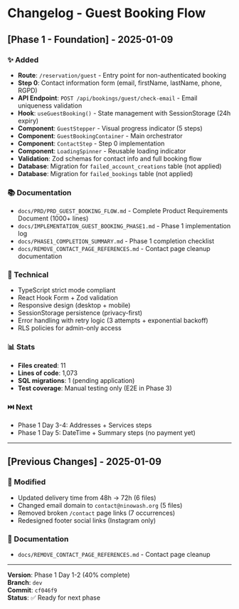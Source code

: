 # Changelog - Guest Booking Flow

## [Phase 1 - Foundation] - 2025-01-09

### ✨ Added
- **Route**: `/reservation/guest` - Entry point for non-authenticated booking
- **Step 0**: Contact information form (email, firstName, lastName, phone, RGPD)
- **API Endpoint**: `POST /api/bookings/guest/check-email` - Email uniqueness validation
- **Hook**: `useGuestBooking()` - State management with SessionStorage (24h expiry)
- **Component**: `GuestStepper` - Visual progress indicator (5 steps)
- **Component**: `GuestBookingContainer` - Main orchestrator
- **Component**: `ContactStep` - Step 0 implementation
- **Component**: `LoadingSpinner` - Reusable loading indicator
- **Validation**: Zod schemas for contact info and full booking flow
- **Database**: Migration for `failed_account_creations` table (not applied)
- **Database**: Migration for `failed_bookings` table (not applied)

### 📚 Documentation
- `docs/PRD/PRD_GUEST_BOOKING_FLOW.md` - Complete Product Requirements Document (1000+ lines)
- `docs/IMPLEMENTATION_GUEST_BOOKING_PHASE1.md` - Phase 1 implementation log
- `docs/PHASE1_COMPLETION_SUMMARY.md` - Phase 1 completion checklist
- `docs/REMOVE_CONTACT_PAGE_REFERENCES.md` - Contact page cleanup documentation

### 🔧 Technical
- TypeScript strict mode compliant
- React Hook Form + Zod validation
- Responsive design (desktop + mobile)
- SessionStorage persistence (privacy-first)
- Error handling with retry logic (3 attempts + exponential backoff)
- RLS policies for admin-only access

### 📊 Stats
- **Files created**: 11
- **Lines of code**: 1,073
- **SQL migrations**: 1 (pending application)
- **Test coverage**: Manual testing only (E2E in Phase 3)

### ⏭️ Next
- Phase 1 Day 3-4: Addresses + Services steps
- Phase 1 Day 5: DateTime + Summary steps (no payment yet)

---

## [Previous Changes] - 2025-01-09

### 🔄 Modified
- Updated delivery time from 48h → 72h (6 files)
- Changed email domain to `contact@ninowash.org` (5 files)
- Removed broken `/contact` page links (7 occurrences)
- Redesigned footer social links (Instagram only)

### 📝 Documentation
- `docs/REMOVE_CONTACT_PAGE_REFERENCES.md` - Contact page cleanup

---

**Version**: Phase 1 Day 1-2 (40% complete)  
**Branch**: `dev`  
**Commit**: `cf046f9`  
**Status**: ✅ Ready for next phase
